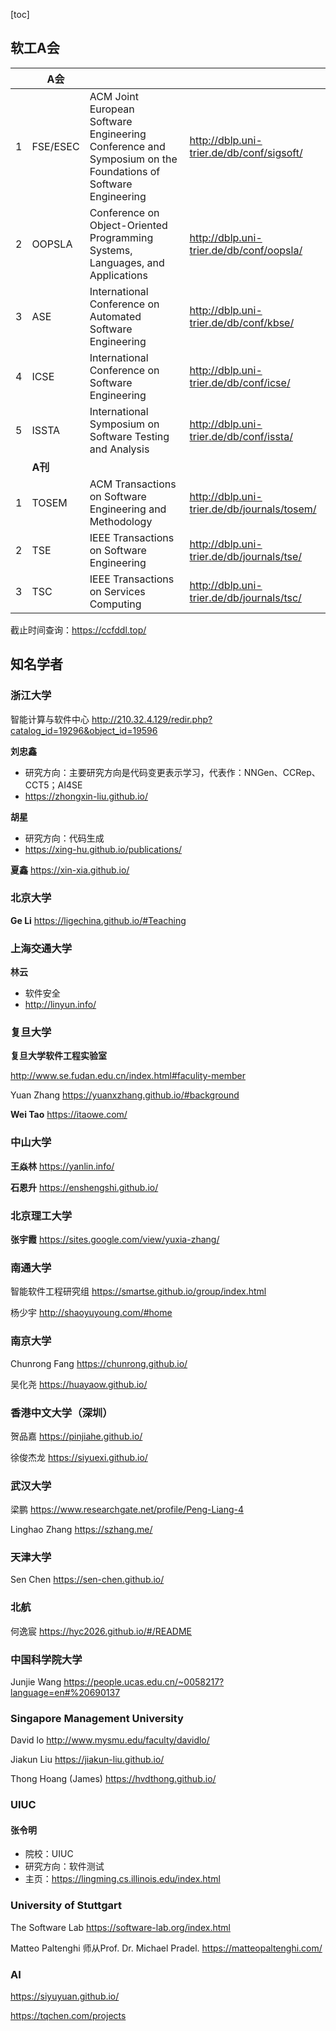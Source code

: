 [toc]

## 软工A会

|      | A会      |                                                              |                                             |
| ---- | -------- | ------------------------------------------------------------ | ------------------------------------------- |
| 1    | FSE/ESEC | ACM Joint European Software Engineering Conference and Symposium on the Foundations of Software Engineering | http://dblp.uni-trier.de/db/conf/sigsoft/   |
| 2    | OOPSLA   | Conference on Object-Oriented Programming Systems, Languages, and Applications | http://dblp.uni-trier.de/db/conf/oopsla/    |
| 3    | ASE      | International Conference on Automated Software Engineering   | http://dblp.uni-trier.de/db/conf/kbse/      |
| 4    | ICSE     | International Conference on Software Engineering             | http://dblp.uni-trier.de/db/conf/icse/      |
| 5    | ISSTA    | International Symposium on Software Testing and Analysis     | http://dblp.uni-trier.de/db/conf/issta/     |
|      | **A刊**  |                                                              |                                             |
| 1    | TOSEM    | ACM Transactions on Software Engineering and Methodology     | http://dblp.uni-trier.de/db/journals/tosem/ |
| 2    | TSE      | IEEE Transactions on Software Engineering                    | http://dblp.uni-trier.de/db/journals/tse/   |
| 3    | TSC      | IEEE Transactions on Services Computing                      | http://dblp.uni-trier.de/db/journals/tsc/   |

截止时间查询：https://ccfddl.top/

## 知名学者

### 浙江大学

智能计算与软件中心
http://210.32.4.129/redir.php?catalog_id=19296&object_id=19596

**刘忠鑫**

- 研究方向：主要研究方向是代码变更表示学习，代表作：NNGen、CCRep、CCT5；AI4SE
- https://zhongxin-liu.github.io/

**胡星**

- 研究方向：代码生成
- https://xing-hu.github.io/publications/

**夏鑫**
https://xin-xia.github.io/

### 北京大学

**Ge Li**
https://ligechina.github.io/#Teaching

### 上海交通大学

**林云**

- 软件安全
- http://linyun.info/

### 复旦大学

**复旦大学软件工程实验室**

http://www.se.fudan.edu.cn/index.html#faculity-member

Yuan Zhang
https://yuanxzhang.github.io/#background

**Wei Tao**
https://itaowe.com/

### 中山大学

**王焱林**
https://yanlin.info/

**石恩升** 
https://enshengshi.github.io/

### 北京理工大学

**张宇霞**
https://sites.google.com/view/yuxia-zhang/

### 南通大学

智能软件工程研究组
https://smartse.github.io/group/index.html

杨少宇
http://shaoyuyoung.com/#home

### 南京大学

Chunrong Fang
https://chunrong.github.io/

吴化尧
https://huayaow.github.io/

### 香港中文大学（深圳）

贺品嘉
https://pinjiahe.github.io/

徐俊杰龙
https://siyuexi.github.io/

### 武汉大学

梁鹏
https://www.researchgate.net/profile/Peng-Liang-4

Linghao Zhang
https://szhang.me/

### 天津大学

Sen Chen
https://sen-chen.github.io/

### 北航

何逸宸
https://hyc2026.github.io/#/README

### 中国科学院大学

Junjie Wang
https://people.ucas.edu.cn/~0058217?language=en#%20690137



### Singapore Management University

David lo
http://www.mysmu.edu/faculty/davidlo/

Jiakun Liu
https://jiakun-liu.github.io/

Thong Hoang (James)
https://hvdthong.github.io/

### UIUC

#### 张令明

- 院校：UIUC
- 研究方向：软件测试
- 主页：https://lingming.cs.illinois.edu/index.html

### University of Stuttgart

The Software Lab 
https://software-lab.org/index.html

Matteo Paltenghi 师从Prof. Dr. Michael Pradel.
https://matteopaltenghi.com/



### AI

https://siyuyuan.github.io/

https://tqchen.com/projects